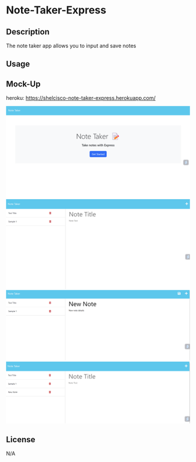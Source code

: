 # Note-Taker-Express

## Description
The note taker app allows you to input and save notes 

## Usage

## Mock-Up

heroku: https://shelcisco-note-taker-express.herokuapp.com/ 

![](https://github.com/Shelcisco/Note-Taker-Express/blob/main/assets/Screenshot1.png)
![](https://github.com/Shelcisco/Note-Taker-Express/blob/main/assets/Screenshot2.png)
![](https://github.com/Shelcisco/Note-Taker-Express/blob/main/assets/Screenshot3.png)
![](https://github.com/Shelcisco/Note-Taker-Express/blob/main/assets/Screenshot4.png)

## License
N/A
